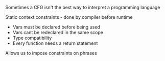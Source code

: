 Sometimes a CFG isn't the best way to interpret a programming language

Static context constraints - done by compiler before runtime
- Vars must be declared before being used
- Vars cant be redeclared in the same scope
- Type compatibility
- Every function needs a return statement

Allows us to impose constraints on phrases
